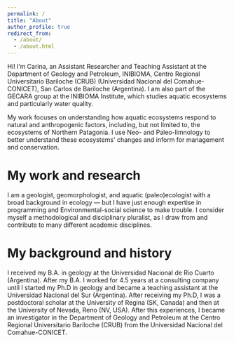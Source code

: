 ```yaml
---
permalink: /
title: "About"
author_profile: true
redirect_from: 
  - /about/
  - /about.html
---
```


Hi! I’m Carina, an Assistant Researcher and Teaching Assistant at the Department of Geology and Petroleum, INIBIOMA, Centro Regional Universitario Bariloche (CRUB) (Universidad Nacional del Comahue-CONICET), San Carlos de Bariloche (Argentina). I am also part of the GECARA group at the INIBIOMA Institute, which studies aquatic ecosystems and particularly water quality.

My work focuses on understanding how aquatic ecosystems respond to natural and anthropogenic factors, including, but not limited to, the ecosystems of Northern Patagonia. I use Neo- and Paleo-limnology to better understand these ecosystems' changes and inform for management and conservation.

My work and research
======
I am a geologist, geomorphologist, and aquatic (paleo)ecologist with a broad background in ecology — but I have just enough expertise in programming and Environmental-social science to make trouble. I consider myself a methodological and disciplinary pluralist, as I draw from and contribute to many different academic disciplines. 

My background and history
=====
I received my B.A. in geology at the Universidad Nacional de Rio Cuarto (Argentina). After my B.A. I worked for 4.5 years at a consulting company until I started my Ph.D in geology and became a teaching assistant at the Universidad Nacional del Sur (Argentina). After receiving my Ph.D, I was a postdoctoral scholar at the University of Regina (SK, Canada) and then at the University of Nevada, Reno (NV, USA). After this experiences, I became an investigator in the Department of Geology and Petroleum at the Centro Regional Universitario Bariloche (CRUB) from the Universidad Nacional del Comahue-CONICET. 



